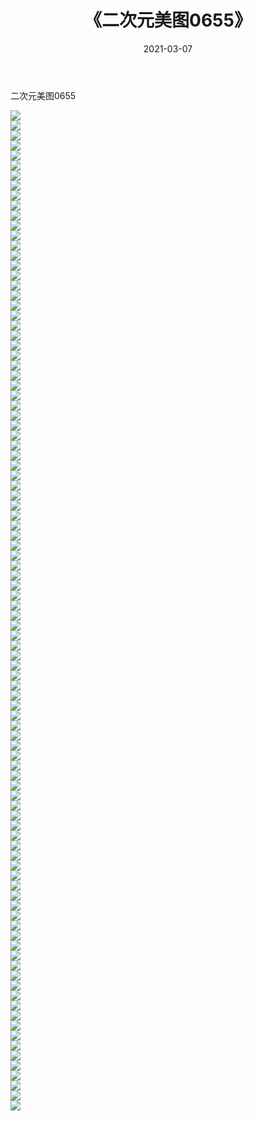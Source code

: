 ﻿---
layout: post
title:  《二次元美图0655》
date:   2021-03-07
img: http://imgx.orgx.ga/二次元/2021/二次元美图0655/000.jpg
categories: [美女, 清纯, 唯美]
---

二次元美图0655

 ![](http://imgx.orgx.ga/二次元/2021/二次元美图0655/001.png) <br>![](http://imgx.orgx.ga/二次元/2021/二次元美图0655/002.png) <br>![](http://imgx.orgx.ga/二次元/2021/二次元美图0655/003.png) <br>![](http://imgx.orgx.ga/二次元/2021/二次元美图0655/004.png) <br>![](http://imgx.orgx.ga/二次元/2021/二次元美图0655/005.png) <br>![](http://imgx.orgx.ga/二次元/2021/二次元美图0655/006.png) <br>![](http://imgx.orgx.ga/二次元/2021/二次元美图0655/007.png) <br>![](http://imgx.orgx.ga/二次元/2021/二次元美图0655/008.png) <br>![](http://imgx.orgx.ga/二次元/2021/二次元美图0655/009.png) <br>![](http://imgx.orgx.ga/二次元/2021/二次元美图0655/010.png) <br>![](http://imgx.orgx.ga/二次元/2021/二次元美图0655/011.png) <br>![](http://imgx.orgx.ga/二次元/2021/二次元美图0655/012.png) <br>![](http://imgx.orgx.ga/二次元/2021/二次元美图0655/013.png) <br>![](http://imgx.orgx.ga/二次元/2021/二次元美图0655/014.png) <br>![](http://imgx.orgx.ga/二次元/2021/二次元美图0655/015.png) <br>![](http://imgx.orgx.ga/二次元/2021/二次元美图0655/016.png) <br>![](http://imgx.orgx.ga/二次元/2021/二次元美图0655/017.png) <br>![](http://imgx.orgx.ga/二次元/2021/二次元美图0655/018.png) <br>![](http://imgx.orgx.ga/二次元/2021/二次元美图0655/019.png) <br>![](http://imgx.orgx.ga/二次元/2021/二次元美图0655/020.png) <br>![](http://imgx.orgx.ga/二次元/2021/二次元美图0655/021.png) <br>![](http://imgx.orgx.ga/二次元/2021/二次元美图0655/022.png) <br>![](http://imgx.orgx.ga/二次元/2021/二次元美图0655/023.png) <br>![](http://imgx.orgx.ga/二次元/2021/二次元美图0655/024.png) <br>![](http://imgx.orgx.ga/二次元/2021/二次元美图0655/025.png) <br>![](http://imgx.orgx.ga/二次元/2021/二次元美图0655/026.png) <br>![](http://imgx.orgx.ga/二次元/2021/二次元美图0655/027.png) <br>![](http://imgx.orgx.ga/二次元/2021/二次元美图0655/028.png) <br>![](http://imgx.orgx.ga/二次元/2021/二次元美图0655/029.png) <br>![](http://imgx.orgx.ga/二次元/2021/二次元美图0655/030.png) <br>![](http://imgx.orgx.ga/二次元/2021/二次元美图0655/031.png) <br>![](http://imgx.orgx.ga/二次元/2021/二次元美图0655/032.png) <br>![](http://imgx.orgx.ga/二次元/2021/二次元美图0655/033.png) <br>![](http://imgx.orgx.ga/二次元/2021/二次元美图0655/034.png) <br>![](http://imgx.orgx.ga/二次元/2021/二次元美图0655/035.png) <br>![](http://imgx.orgx.ga/二次元/2021/二次元美图0655/036.png) <br>![](http://imgx.orgx.ga/二次元/2021/二次元美图0655/037.png) <br>![](http://imgx.orgx.ga/二次元/2021/二次元美图0655/038.png) <br>![](http://imgx.orgx.ga/二次元/2021/二次元美图0655/039.png) <br>![](http://imgx.orgx.ga/二次元/2021/二次元美图0655/040.png) <br>![](http://imgx.orgx.ga/二次元/2021/二次元美图0655/041.png) <br>![](http://imgx.orgx.ga/二次元/2021/二次元美图0655/042.png) <br>![](http://imgx.orgx.ga/二次元/2021/二次元美图0655/043.png) <br>![](http://imgx.orgx.ga/二次元/2021/二次元美图0655/044.png) <br>![](http://imgx.orgx.ga/二次元/2021/二次元美图0655/045.png) <br>![](http://imgx.orgx.ga/二次元/2021/二次元美图0655/046.png) <br>![](http://imgx.orgx.ga/二次元/2021/二次元美图0655/047.png) <br>![](http://imgx.orgx.ga/二次元/2021/二次元美图0655/048.png) <br>![](http://imgx.orgx.ga/二次元/2021/二次元美图0655/049.png) <br>![](http://imgx.orgx.ga/二次元/2021/二次元美图0655/050.png) <br>![](http://imgx.orgx.ga/二次元/2021/二次元美图0655/051.png) <br>![](http://imgx.orgx.ga/二次元/2021/二次元美图0655/052.png) <br>![](http://imgx.orgx.ga/二次元/2021/二次元美图0655/053.png) <br>![](http://imgx.orgx.ga/二次元/2021/二次元美图0655/054.png) <br>![](http://imgx.orgx.ga/二次元/2021/二次元美图0655/055.png) <br>![](http://imgx.orgx.ga/二次元/2021/二次元美图0655/056.png) <br>![](http://imgx.orgx.ga/二次元/2021/二次元美图0655/057.png) <br>![](http://imgx.orgx.ga/二次元/2021/二次元美图0655/058.png) <br>![](http://imgx.orgx.ga/二次元/2021/二次元美图0655/059.png) <br>![](http://imgx.orgx.ga/二次元/2021/二次元美图0655/060.png) <br>![](http://imgx.orgx.ga/二次元/2021/二次元美图0655/061.png) <br>![](http://imgx.orgx.ga/二次元/2021/二次元美图0655/062.png) <br>![](http://imgx.orgx.ga/二次元/2021/二次元美图0655/063.png) <br>![](http://imgx.orgx.ga/二次元/2021/二次元美图0655/064.png) <br>![](http://imgx.orgx.ga/二次元/2021/二次元美图0655/065.png) <br>![](http://imgx.orgx.ga/二次元/2021/二次元美图0655/066.png) <br>![](http://imgx.orgx.ga/二次元/2021/二次元美图0655/067.png) <br>![](http://imgx.orgx.ga/二次元/2021/二次元美图0655/068.png) <br>![](http://imgx.orgx.ga/二次元/2021/二次元美图0655/069.png) <br>![](http://imgx.orgx.ga/二次元/2021/二次元美图0655/070.png) <br>![](http://imgx.orgx.ga/二次元/2021/二次元美图0655/071.png) <br>![](http://imgx.orgx.ga/二次元/2021/二次元美图0655/072.png) <br>![](http://imgx.orgx.ga/二次元/2021/二次元美图0655/073.png) <br>![](http://imgx.orgx.ga/二次元/2021/二次元美图0655/074.png) <br>![](http://imgx.orgx.ga/二次元/2021/二次元美图0655/075.png) <br>![](http://imgx.orgx.ga/二次元/2021/二次元美图0655/076.png) <br>![](http://imgx.orgx.ga/二次元/2021/二次元美图0655/077.png) <br>![](http://imgx.orgx.ga/二次元/2021/二次元美图0655/078.png) <br>![](http://imgx.orgx.ga/二次元/2021/二次元美图0655/079.png) <br>![](http://imgx.orgx.ga/二次元/2021/二次元美图0655/080.png) <br>![](http://imgx.orgx.ga/二次元/2021/二次元美图0655/081.png) <br>![](http://imgx.orgx.ga/二次元/2021/二次元美图0655/082.png) <br>![](http://imgx.orgx.ga/二次元/2021/二次元美图0655/083.png) <br>![](http://imgx.orgx.ga/二次元/2021/二次元美图0655/084.png) <br>![](http://imgx.orgx.ga/二次元/2021/二次元美图0655/085.png) <br>![](http://imgx.orgx.ga/二次元/2021/二次元美图0655/086.png) <br>![](http://imgx.orgx.ga/二次元/2021/二次元美图0655/087.png) <br>![](http://imgx.orgx.ga/二次元/2021/二次元美图0655/088.png) <br>![](http://imgx.orgx.ga/二次元/2021/二次元美图0655/089.png) <br>![](http://imgx.orgx.ga/二次元/2021/二次元美图0655/090.png) <br>![](http://imgx.orgx.ga/二次元/2021/二次元美图0655/091.png) <br>![](http://imgx.orgx.ga/二次元/2021/二次元美图0655/092.png) <br>![](http://imgx.orgx.ga/二次元/2021/二次元美图0655/093.png) <br>![](http://imgx.orgx.ga/二次元/2021/二次元美图0655/094.png) <br>![](http://imgx.orgx.ga/二次元/2021/二次元美图0655/095.png) <br>![](http://imgx.orgx.ga/二次元/2021/二次元美图0655/096.png) <br>![](http://imgx.orgx.ga/二次元/2021/二次元美图0655/097.png) <br>![](http://imgx.orgx.ga/二次元/2021/二次元美图0655/098.png) <br>![](http://imgx.orgx.ga/二次元/2021/二次元美图0655/099.png) <br>![](http://imgx.orgx.ga/二次元/2021/二次元美图0655/100.png) <br>